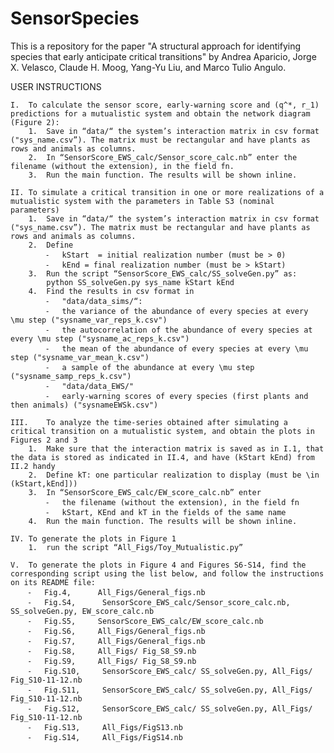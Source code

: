 # SensorSpecies

This is a repository for the paper "A structural approach for identifying species that early anticipate critical transitions" by  Andrea Aparicio, Jorge X. Velasco, Claude H. Moog, Yang-Yu Liu, and Marco Tulio Angulo.

USER INSTRUCTIONS

	I.	To calculate the sensor score, early-warning score and (q^*, r_1) predictions for a mutualistic system and obtain the network diagram (Figure 2):
    	1.	Save in “data/“ the system’s interaction matrix in csv format ("sys_name.csv”). The matrix must be rectangular and have plants as rows and animals as columns.
    	2.	In “SensorScore_EWS_calc/Sensor_score_calc.nb” enter the filename (without the extension), in the field fn.
    	3.	Run the main function. The results will be shown inline.
		
	II.	To simulate a critical transition in one or more realizations of a mutualistic system with the parameters in Table S3 (nominal parameters)
    	1.	Save in “data/“ the system’s interaction matrix in csv format ("sys_name.csv”). The matrix must be rectangular and have plants as rows and animals as columns.
    	2.	Define 
        	⁃	kStart  = initial realization number (must be > 0)
        	⁃	kEnd = final realization number (must be > kStart)
    	3.	Run the script “SensorScore_EWS_calc/SS_solveGen.py” as:  
    		python SS_solveGen.py sys_name kStart kEnd
    	4.	Find the results in csv format in 
        	⁃	"data/data_sims/“:
        	⁃	the variance of the abundance of every species at every \mu step ("sysname_var_reps_k.csv") 
        	⁃	the autocorrelation of the abundance of every species at every \mu step ("sysname_ac_reps_k.csv") 
        	⁃	the mean of the abundance of every species at every \mu step ("sysname_var_mean_k.csv") 
        	⁃	a sample of the abundance at every \mu step ("sysname_samp_reps_k.csv") 
        	⁃	"data/data_EWS/"
        	⁃	early-warning scores of every species (first plants and then animals) ("sysnameEWSk.csv") 

	III.	To analyze the time-series obtained after simulating a critical transition on a mutualistic system, and obtain the plots in Figures 2 and 3
    	1.	Make sure that the interaction matrix is saved as in I.1, that the data is stored as indicated in II.4, and have (kStart kEnd) from II.2 handy
    	2.	Define kT: one particular realization to display (must be \in (kStart,kEnd]))
    	3.	In “SensorScore_EWS_calc/EW_score_calc.nb” enter 
        	⁃	the filename (without the extension), in the field fn 	
        	⁃	kStart, KEnd and kT in the fields of the same name
    	4.	Run the main function. The results will be shown inline.

	IV.	To generate the plots in Figure 1
    	1.	run the script “All_Figs/Toy_Mutualistic.py”

	V.	To generate the plots in Figure 4 and Figures S6-S14, find the corresponding script using the list below, and follow the instructions on its README file:
    	⁃	Fig.4,      All_Figs/General_figs.nb    
    	⁃	Fig.S4,      SensorScore_EWS_calc/Sensor_score_calc.nb, SS_solveGen.py, EW_score_calc.nb    
    	⁃	Fig.S5,     SensorScore_EWS_calc/EW_score_calc.nb    
    	⁃	Fig.S6,     All_Figs/General_figs.nb    
    	⁃	Fig.S7,     All_Figs/General_figs.nb    
    	⁃	Fig.S8,     All_Figs/ Fig_S8_S9.nb    
    	⁃	Fig.S9,     All_Figs/ Fig_S8_S9.nb    
    	⁃	Fig.S10,     SensorScore_EWS_calc/ SS_solveGen.py, All_Figs/ Fig_S10-11-12.nb    
    	⁃	Fig.S11,     SensorScore_EWS_calc/ SS_solveGen.py, All_Figs/ Fig_S10-11-12.nb    
    	⁃	Fig.S12,     SensorScore_EWS_calc/ SS_solveGen.py, All_Figs/ Fig_S10-11-12.nb    
    	⁃	Fig.S13,     All_Figs/FigS13.nb    
    	⁃	Fig.S14,     All_Figs/FigS14.nb    
    
    
